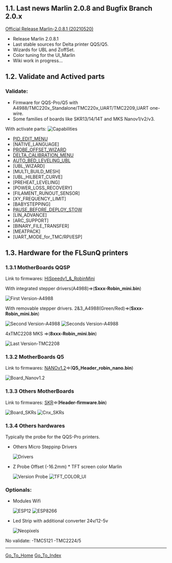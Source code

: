 ## 1.1. Last news Marlin 2.0.8 and Bugfix Branch 2.0.x

[Official Release Marlin-2.0.8.1 (20210520)](https://github.com/Foxies-CSTL/Marlin_2.0.x/releases)
- Release Marlin 2.0.8.1
- Last stable sources for Delta printer QQS/Q5.
- Wizards for UBL and ZoffSet.
- Color tuning for the UI_Marlin
- Wiki work in progress...

## 1.2. Validate and Actived parts
### Validate:
  - Firmware for QQS-Pro/Q5 with A4988/TMC220x_Standalone/TMC220x_UART/TMC2209_UART one-wire.
  - Some families of boards like SKR13/14/14T and MKS Nanov1/v2/v3.

 With activate parts: ![Capabilities](./images/Marlin-QQS-Pro_Foxies.png)

  * [PID_EDIT_MENU](SETTINGS-THE-PRINTER#)
  * [NATIVE_LANGUAGE]
  * [PROBE_OFFSET_WIZARD](SETTINGS-THE-PRINTER)
  * [DELTA_CALIBRATION_MENU](SETTINGS-THE-PRINTER#21-delta-calibration)
  * [AUTO_BED_LEVELING_UBL](SETTINGS-THE-PRINTER)
  * [UBL_WIZARD]
  * [MULTI_BUILD_MESH]
  * [UBL_HILBERT_CURVE]
  * [PREHEAT_LEVELING]
  * [POWER_LOSS_RECOVERY]
  * [FILAMENT_RUNOUT_SENSOR]
  * [XY_FREQUENCY_LIMIT]
  * [BABYSTEPPING]
  * [PAUSE_BEFORE_DEPLOY_STOW](SETTINGS-THE-PRINTER)
  * [LIN_ADVANCE]
  * [ARC_SUPPORT]
  * [BINARY_FILE_TRANSFER]
  * [MEATPACK]
  * [UART_MODE_for_TMC/RPI/ESP]

## 1.3. **Hardware for the FLSunQ printers**
  
### 1.3.1 MotherBoards QQSP 
  
  Link to firmwares: [HiSpeedv1_&_RobinMini](https://github.com/Foxies-CSTL/Marlin_2.0.x/tree/Firmwares/QQSP)
  
  With integrated stepper drivers(A4988)=>(**Sxxx-Robin_mini.bin**)

  ![First Version-A4988](./images/HiSpeed.jpg)
  
  With removable stepper drivers.
  2&3_A4988(Green/Red)=>(**Sxxx-Robin_mini.bin**)
  
  ![Second Version-A4988](./images/HiSpeedv1-A4988.jpg) ![Seconds Version-A4988](./images/HiSpeedv1-A4988red.jpg)
  
  4xTMC2208 MKS =>(**8xxx-Robin_mini.bin**)
  
  ![Last Version-TMC2208](./images/HiSpeedv1-TMC.jpg)
  

### 1.3.2 MotherBoards Q5

  Link to firmwares: [NANOv1.2](https://github.com/Foxies-CSTL/Marlin_2.0.x/tree/Firmwares/Q5)=>(**Q5_Header_robin_nano.bin**)

  ![Board_Nanov1.2](./images/Fam_Nano.png)
    
### 1.3.3 Others MotherBoards

  Link to firmwares: [SKR](https://github.com/Foxies-CSTL/Marlin_2.0.x/tree/Firmwares/QQS_SKR)=>(**Header-firmware.bin**)
  
  ![Board_SKRs](./images/Fam_SKR.png) 
  ![Cnx_SKRs](./images/SKR_EndStop.png)

### 1.3.4 Others hardwares

Typically the probe for the QQS-Pro printers.

* Others Micro Steppinp Drivers

  ![Drivers](./images/MicroSteppinpDrivers.jpg)

* Z Probe Offset (-16.2mm)        * TFT screen color Marlin

  ![Version Probe](./images/VersionProbe.jpg)        ![TFT_COLOR_UI](./images/UI_Color.png)
  

###  Optionals:

  * Modules Wifi
  
    ![ESP12](./images/esp12.jpg)
    ![ESP8266](./images/WemosD1.jpg)

  * Led Strip with additional converter 24v/12-5v
  
    ![Neopixels](./images/LedsStip.jpg)

  No validate:
  -TMC5121
  -TMC2224/5

***
[Go_To_Home](Home)                                   [Go_To_Index](_Sidebar)